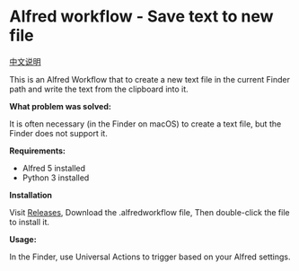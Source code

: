 # Alfred workflow - Save text to new file

[中文说明](README-zh.md)

This is an Alfred Workflow that to create a new text file in the current Finder path and write the text from the clipboard into it.

**What problem was solved:**

It is often necessary (in the Finder on macOS) to create a text file, but the Finder does not support it.

**Requirements:**

- Alfred 5 installed
- Python 3 installed

**Installation**

Visit [Releases](https://github.com/nodewee/alfred-workflow-save-text-to-new-file/releases),
Download the .alfredworkflow file,
Then double-click the file to install it.

**Usage:**

In the Finder, use Universal Actions to trigger based on your Alfred settings.
